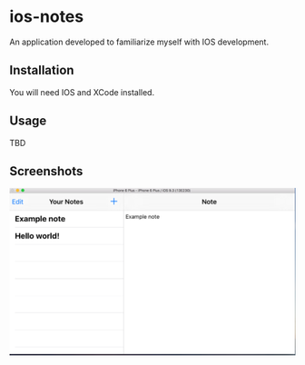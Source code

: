 # ios-notes

An application developed to familiarize myself with IOS development.

## Installation

You will need IOS and XCode installed.

## Usage

TBD

## Screenshots

![Screenshot](/screenshot.png?raw=true)
